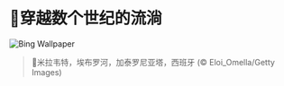 # 🔖穿越数个世纪的流淌

![Bing Wallpaper](https://www.bing.com/th?id=OHR.MiravetSpain_ZH-CN8584568741_1920x1080.jpg&rf=LaDigue_1920x1080.jpg&pid=hp)

> 📝米拉韦特，埃布罗河，加泰罗尼亚塔，西班牙 (© Eloi_Omella/Getty Images)
